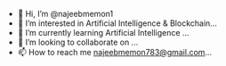 - 👋 Hi, I’m @najeebmemon1
- 👀 I’m interested in Artificial Intelligence & Blockchain...
- 🌱 I’m currently learning Artificial Intelligence ...
- 💞️ I’m looking to collaborate on ...
- 📫 How to reach me najeebmemon783@gmail.com...

<!---
najeebmemon1/najeebmemon1 is a ✨ special ✨ repository because its `README.md` (this file) appears on your GitHub profile.
You can click the Preview link to take a look at your changes.
--->
